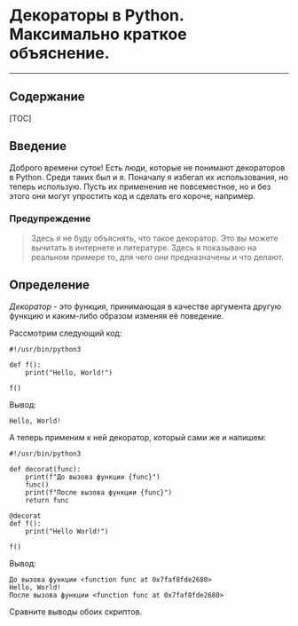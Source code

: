 # Декораторы в Python. Максимально краткое объяснение.

---

## Содержание

[TOC]

## Введение

Доброго времени суток! Есть люди, которые не понимают декораторов в Python. Среди таких был и я. Поначалу я избегал их использования, но теперь использую. Пусть их применение не повсеместное, но и без этого они могут упростить код и сделать его короче, например.

### Предупреждение

> Здесь я не буду объяснять, что такое декоратор. Это вы можете вычитать в интернете и литературе. Здесь я показываю на реальном примере то, для чего они предназначены и что делают.

## Определение

*Декоратор* - это функция, принимающая в качестве аргумента другую функцию и каким-либо образом изменяя её поведение.

Рассмотрим следующий код:

```
#!/usr/bin/python3

def f():
	print("Hello, World!")

f()
```

Вывод:

```
Hello, World!
```

А теперь применим к ней декоратор, который сами же и напишем:

```
#!/usr/bin/python3

def decorat(func):
	print(f"До вызова функции {func}")
	func()
	print(f"После вызова функции {func}")
	return func

@decorat
def f():
	print("Hello World!")

f()
```

Вывод:

```text
До вызова функции <function func at 0x7faf8fde2680>
Hello, World!
После вызова функции <function func at 0x7faf8fde2680>
```

Сравните выводы обоих скриптов.
